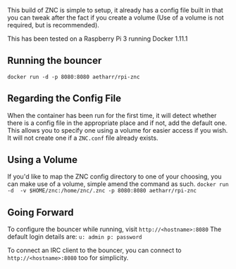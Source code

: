 This build of ZNC is simple to setup, it already has a config file built in that you can tweak after the fact if you create a volume (Use of a volume is not required, but is recommended).

This has been tested on a Raspberry Pi 3 running Docker 1.11.1

## Running the bouncer
`docker run -d -p 8080:8080 aetharr/rpi-znc`

## Regarding the Config File
When the container has been run for the first time, it will detect whether there is a config file in the appropriate place and if not, add the default one. 
This allows you to specify one using a volume for easier access if you wish. It will not create one if a `ZNC.conf` file already exists.

## Using a Volume
If you'd like to map the ZNC config directory to one of your choosing, you can make use of a volume, simple amend the command as such.
`docker run -d  -v $HOME/znc:/home/znc/.znc -p 8080:8080 aetharr/rpi-znc`

## Going Forward
To configure the bouncer while running, visit `http://<hostname>:8080`
The default login details are:
`u: admin p: password`

To connect an IRC client to the bouncer, you can connect to `http://<hostname>:8080` too for simplicity.